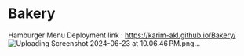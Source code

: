 # Bakery
Hamburger Menu
Deployment link : https://karim-akl.github.io/Bakery/
![Uploading Screenshot 2024-06-23 at 10.06.46 PM.png…]()
